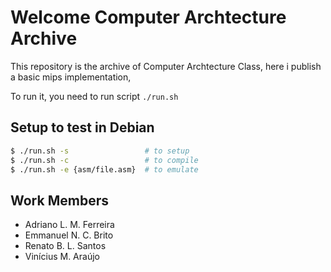 # Welcome Computer Archtecture Archive
This repository is the archive of Computer Archtecture Class,
here i publish a basic mips implementation, 

To run it, you need to run script `./run.sh`

## Setup to test in Debian
```sh
$ ./run.sh -s                 # to setup
$ ./run.sh -c                 # to compile
$ ./run.sh -e {asm/file.asm}  # to emulate
```

## Work Members
- Adriano L. M. Ferreira
- Emmanuel N. C. Brito
- Renato B. L. Santos
- Vinícius M. Araújo
